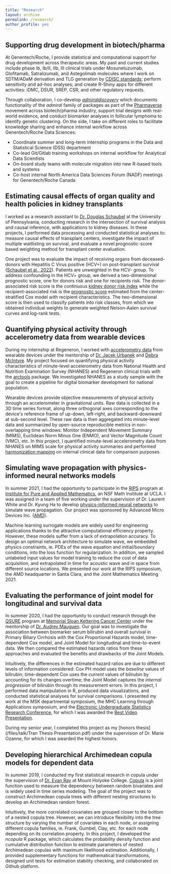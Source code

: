 ```yaml
---
title: "Research"
layout: archive
permalink: /research/
author_profile: yes
---
```


Supporting drug development in biotech/pharma 
---	
At Genentech/Roche, I provide statistical and computational support for drug development across therapeutic areas. My past and current studies include phase Ib, Ib/II, IIb, III clinical trials under Mosunetuzumab, Glofitamab, Satralizumab, and Astegolimab molecules where I work on SDTM/ADaM derivation and TLG generation by [CDISC standards](https://www.cdisc.org/standards/foundational); perform sensitivity and ad-hoc analyses; and create R-Shiny apps for different activities: iDMC, DSUR, SREP, CSR, and other regulatory requests.

Through collaboration, I co-develop [*admiraldiscovery*](https://pharmaverse.github.io/admiraldiscovery/index.html) which documents functionality of the *admiral* family of packages as part of the [Pharmaverse](https://pharmaverse.org/) movement across biotech/pharma industry, support trial designs with real-world evidence, and conduct biomarker analyses in follicular lymphoma to identify genetic clustering. On the side, I take on different roles to facilitate knowledge sharing and enhance internal workflow across Genentech/Roche Data Sciences: 

* Coordinate summer and long-term internship programs in the Data and Statistical Science (DSS) department
* Co-lead Git/Gitlab training workshops on internal workflow for Analytical Data Scientists 
* On-board study teams with molecule migration into new R-based tools and systems
* Co-host internal North America Data Sciences Forum (NADF) meetings for Genentech/Roche Canada

Estimating causal effects of organ quality and health policies in kidney transplants
---	
I worked as a research assistant to [Dr. Douglas Schaubel](https://www.dbei.med.upenn.edu/bio/douglas-e-schaubel-phd) at the University of Pennsylvania, conducting research in the intersection of survival analysis and causal inference, with applications to kidney diseases. In these projects, I performed data processing and conducted statistical analyses to: measure causal effects of transplant centers, investigate the impact of multiple waitlisting on survival, and evaluate a novel prognostic-score based weighting method for transplant center evaluation.

One project was to evaluate the impact of receiving organs from deceased-donors with Hepatitis C Virus positive (HCV+) on post-transplant survival ([Schaubel et al., 2022](https://jamanetwork.com/journals/jama/article-abstract/2795744)). Patients are unweighted in the HCV- group. To address confounding in the HCV+ group, we derived a two-dimensional prognostic score, one for donors risk and one for recipients risk. The donor-associated risk score is the continuous [kidney donor risk index](https://journals.lww.com/transplantjournal/Fulltext/2009/07270/A_Comprehensive_Risk_Quantification_Score_for.13.aspx) while the recipient-associated risk is the [prognostic score](https://academic.oup.com/biomet/article/95/2/481/230183) estimated from the center-stratified Cox model with recipient characteristics. The two-dimensional score is then used to classify patients into risk classes, from which we obtained individual weights to generate weighted Nelson-Aalen survival curves and log-rank tests. 


Quantifying physical activity through accelerometry data from wearable devices
---	
During my internship at Regeneron, I worked with [accelerometry data](https://link.springer.com/article/10.1007/s12561-018-9227-2) from wearable devices under the mentorship of [Dr. Jacek Urbanek](https://www.researchgate.net/scientific-contributions/Jacek-Urbanek-2074035779) and [Debra McIntyre](https://www.researchgate.net/scientific-contributions/Debra-A-Goldman-59078225/publications/2). My project focused on quantifying physical activity characteristics of minute-level accelerometry data from National Health and Nutrition Examination Survey (NHANES) and Regeneron clinical trials with the [arctools](https://cran.r-project.org/web/packages/arctools/arctools.pdf) package. We investigated NHANES as a study sample with the goal to create a pipeline for digital biomarker development for national population.

Wearable devices provide objective measurements of physical activity through an accelerometer in gravitational units. Raw data is collected in a 3D time series format, along three orthogonal axes corresponding to the device's reference frame of up-down, left-right, and backward-downward at sub-second level. These raw data is then aggregated into minute-level data and summarized by open-source reproducible metrics in non-overlapping time windows: Monitor Independent Movement Summary (MIMS), Euclidean Norm Minus One (ENMO), and Vector Magnitude Count (VMC), etc. In this project, I quantified minute-level accelerometry data from NHANES on MIMS scale for physical activity summaries and performed [harmonization mapping](https://pubmed.ncbi.nlm.nih.gov/35867392/) on internal clinical data for comparison purposes. 


Simulating wave propagation with physics-informed neural networks models  
---	
In summer 2021, I had the opportunity to participate in the [RIPS](https://www.ipam.ucla.edu/programs/student-research-programs/research-in-industrial-projects-for-students-rips-2024-los-angeles/) program at [Institute for Pure and Applied Mathematics](https://www.ipam.ucla.edu/), an NSF Math Institute at UCLA. I was assigned in a team of five working under the supervision of Dr. Laurent White and Dr. Kyung Ha to develop [physics-informed neural networks](https://en.wikipedia.org/wiki/Physics-informed_neural_networks) to simulate wave propagation. Our project was sponsored by Advanced Micro Devices Inc. ([AMD](https://www.amd.com/en.html)).

Machine learning surrogate models are widely used for engineering applications thanks to the attractive computational efficiency property. However, these models suffer from a lack of extrapolation accuracy. To design an optimal network architecture to simulate wave, we embedded physics constraints, ie. PDEs of the wave equation and initial/boundary conditions, into the loss function for regularization. In addition, we sampled unlabeled input values for model training to reduce the cost of data acquisition, and extrapolated in time for acoustic wave and in space from different source locations. We presented our work at the RIPS symposium, the AMD headquarter in Santa Clara, and the Joint Mathematics Meeting 2021. 


Evaluating the performance of joint model for longitudinal and survival data
---	
In summer 2020, I had the opportunity to conduct research through the [QSURE](https://www.mskcc.org/departments/epidemiology-biostatistics/educational-opportunities/quantitative-sciences-summer-undergraduate-research-experience-qsure) program at [Memorial Sloan Kettering Cancer Center](https://www.mskcc.org/departments/epidemiology-biostatistics) under the
mentorship of [Dr. Audrey Mauguen](https://www.mskcc.org/profile/audrey-mauguen). Our goal was to investigate the association between biomarker serum bilirubin and overall survival in Primary Biliary Cirrhosis with the Cox Proportional Hazards model, time-dependent Cox model, and Joint Model for longitudinal and time-to-event data. We then compared the estimated hazards ratios from these approaches and evaluated the benefits and drawbacks of the Joint Models. 

Intuitively, the differences in the estimated hazard ratios are due to different levels of information considered: Cox PH model uses the *baseline* values of bilirubin; time-dependent Cox uses the *current* values of bilirubin by accounting for its changes overtime; the Joint Model captures the *internal progression* of bilirubin through its measurement errors. In this project, I performed data manipulation in R, produced data visualizations, and conducted statistical analyses for survival comparisons. I presented my work at the MSK departmental symposium, the MHC Learning through Applications symposium, and the [Electronic Undergraduate Statistics Research Conference](https://www.causeweb.org/usproc/eusrc/2020/virtual-posters/13), for which I was awarded the [Best Video Presentation](https://www.causeweb.org/usproc/eusr/video-competition). 

During my senior year, I completed this project as my [honors thesis](/files/talk/Tran Thesis Presentation.pdf) under the supervision of Dr. Marie Ozanne, for which I was awarded the highest honors. 

Developing hierarchical Archimedean copula models for dependent data
---	
In summer 2019, I conducted my first statistical research in copula under the supervision of [Dr. Evan Ray](https://www.evanlray.com/) at Mount Holyoke College. [Copula](https://en.wikipedia.org/wiki/Copula_(probability_theory)) is a joint function used to measure the dependency between random bivariates and is widely used in time series modeling. The goal of the project was to construct Archimedean copula trees with different nesting structures to develop an Archimedean random forest.

Intuitively, the more correlated covariates are grouped closer to the bottom of a nested copula tree. However, we can introduce flexibility into the tree structure by varying the number of covariates in each node, or assigning different copula families, ie. Frank, Gumbel, Clay, etc. for each node depending on its correlation property. In this project, I developed the *ncopula* R package, which calculates the probability density function and cumulative distribution function to estimate parameters of nested Archimedean copulas with maximum likelihood estimation. Additionally, I provided supplementary functions for mathematical transformations, designed unit tests for estimation stability checking, and collaborated on Github platform. 
